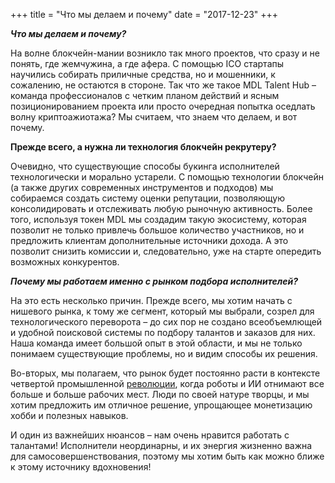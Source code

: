 +++
title = "Что мы делаем и почему"
date = "2017-12-23"
+++

***Что мы делаем и почему?***

На волне блокчейн-мании возникло так много проектов, что сразу и не понять, где жемчужина, а где афера. С помощью ICO стартапы научились собирать приличные средства, но и мошенники, к сожалению, не остаются в стороне. 
Так что же такое MDL Talent Hub – команда профессионалов с четким планом действий и ясным позиционированием проекта или просто очередная попытка оседлать волну криптоажиотажа?
 Мы считаем, что знаем что делаем, и вот почему.

**Прежде всего, а нужна ли технология блокчейн рекрутеру?**

Очевидно, что существующие способы букинга исполнителей технологически и морально устарели. 
С помощью технологии блокчейн (а также других современных инструментов и подходов) мы собираемся создать систему оценки репутации, позволяющую консолидировать и отслеживать любую рыночную активность. Более того, используя токен MDL мы создадим такую экосистему, которая позволит не только привлечь большое количество участников, но и предложить клиентам дополнительные источники дохода.  А это позволит снизить комиссии и, следовательно, уже на старте опередить возможных конкурентов.

***Почему мы  работаем именно с рынком подбора исполнителей?***

На это есть несколько причин. Прежде всего, мы хотим начать с нишевого рынка, к тому же сегмент, который мы выбрали, созрел для технологического переворота – до сих пор не создано всеобъемлющей и удобной поисковой системы по подбору талантов и заказов для них. Наша команда имеет большой опыт в этой области, и мы не только понимаем существующие проблемы, но и видим способы их решения.

Во-вторых, мы полагаем, что рынок будет постоянно расти в контексте четвертой промышленной <a href="https://ru.wikipedia.org/wiki/%D0%A7%D0%B5%D1%82%D0%B2%D1%91%D1%80%D1%82%D0%B0%D1%8F_%D0%BF%D1%80%D0%BE%D0%BC%D1%8B%D1%88%D0%BB%D0%B5%D0%BD%D0%BD%D0%B0%D1%8F_%D1%80%D0%B5%D0%B2%D0%BE%D0%BB%D1%8E%D1%86%D0%B8%D1%8F">революции</a>, когда роботы и ИИ отнимают все больше и больше рабочих мест. Люди по своей натуре творцы, и мы хотим предложить им отличное решение, упрощающее монетизацию хобби и полезных навыков.

И один из важнейших нюансов – нам очень нравится работать с талантами! Исполнители неординарны, и их энергия жизненно важна для самосовершенствования, поэтому мы хотим быть как можно ближе к этому источнику вдохновения!
